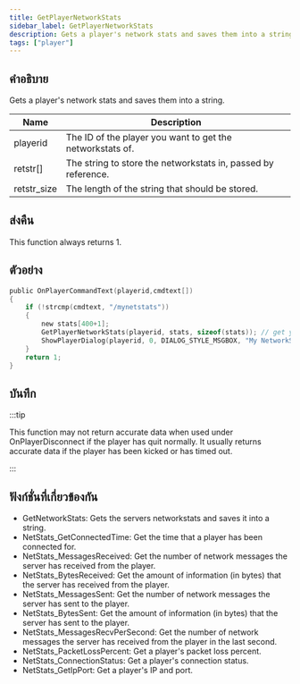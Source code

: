 ```yaml
---
title: GetPlayerNetworkStats
sidebar_label: GetPlayerNetworkStats
description: Gets a player's network stats and saves them into a string.
tags: ["player"]
---
```


## คำอธิบาย

Gets a player's network stats and saves them into a string.

| Name        | Description                                                   |
| ----------- | ------------------------------------------------------------- |
| playerid    | The ID of the player you want to get the networkstats of.     |
| retstr[]    | The string to store the networkstats in, passed by reference. |
| retstr_size | The length of the string that should be stored.               |

## ส่งคืน

This function always returns 1.

## ตัวอย่าง

```c
public OnPlayerCommandText(playerid,cmdtext[])
{
    if (!strcmp(cmdtext, "/mynetstats"))
    {
        new stats[400+1];
        GetPlayerNetworkStats(playerid, stats, sizeof(stats)); // get your own networkstats
        ShowPlayerDialog(playerid, 0, DIALOG_STYLE_MSGBOX, "My NetworkStats", stats, "Okay", "");
    }
    return 1;
}
```

## บันทึก

:::tip

This function may not return accurate data when used under OnPlayerDisconnect if the player has quit normally. It usually returns accurate data if the player has been kicked or has timed out.

:::

## ฟังก์ชั่นที่เกี่ยวข้องกัน

- GetNetworkStats: Gets the servers networkstats and saves it into a string.
- NetStats_GetConnectedTime: Get the time that a player has been connected for.
- NetStats_MessagesReceived: Get the number of network messages the server has received from the player.
- NetStats_BytesReceived: Get the amount of information (in bytes) that the server has received from the player.
- NetStats_MessagesSent: Get the number of network messages the server has sent to the player.
- NetStats_BytesSent: Get the amount of information (in bytes) that the server has sent to the player.
- NetStats_MessagesRecvPerSecond: Get the number of network messages the server has received from the player in the last second.
- NetStats_PacketLossPercent: Get a player's packet loss percent.
- NetStats_ConnectionStatus: Get a player's connection status.
- NetStats_GetIpPort: Get a player's IP and port.
